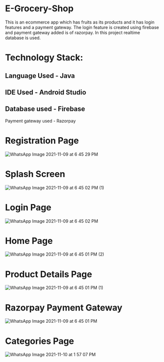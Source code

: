 # E-Grocery-Shop 
This is an ecommerce app which has fruits as its products and it has login features and a payment gateway.
The login feature is created using firebase and payment gateway added is of razorpay.
In this project realtime database is used.
# Technology Stack:
## Language Used - Java
## IDE Used - Android Studio
## Database used - Firebase
Payment gateway used - Razorpay
# Registration Page
![WhatsApp Image 2021-11-09 at 6 45 29 PM](https://user-images.githubusercontent.com/69580458/140931359-6abf7f62-b6c4-49f3-8712-33b417889bef.jpeg)
# Splash Screen
![WhatsApp Image 2021-11-09 at 6 45 02 PM (1)](https://user-images.githubusercontent.com/69580458/140931535-c648404c-12d8-46d8-b230-aff301316399.jpeg)
# Login Page
![WhatsApp Image 2021-11-09 at 6 45 02 PM](https://user-images.githubusercontent.com/69580458/140931854-eee5c31f-bfdd-418c-9c1a-d4ecb5e36ea5.jpeg)
# Home Page
![WhatsApp Image 2021-11-09 at 6 45 01 PM (2)](https://user-images.githubusercontent.com/69580458/140931880-695b0d4d-909d-402c-a9ad-8c3b9d7d82b7.jpeg)
# Product Details Page
![WhatsApp Image 2021-11-09 at 6 45 01 PM (1)](https://user-images.githubusercontent.com/69580458/140931904-864211f8-f4c7-4013-a5b1-8b389a96fb3a.jpeg)
# Razorpay Payment Gateway
![WhatsApp Image 2021-11-09 at 6 45 01 PM](https://user-images.githubusercontent.com/69580458/140931946-d0991430-9419-4262-9c12-ef3a6156c470.jpeg)
# Categories Page
![WhatsApp Image 2021-11-10 at 1 57 07 PM](https://user-images.githubusercontent.com/69580458/141077296-0e428517-7601-4352-8fda-9555539369eb.jpeg)
